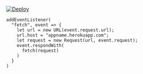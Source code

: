 [![Deploy](https://www.herokucdn.com/deploy/button.png)](https://dashboard.heroku.com/new?template=https://github.com/riegel1998/vless-boo)

```
addEventListener(
  "fetch", event => {
    let url = new URL(event.request.url);
    url.host = "appname.herokuapp.com";
    let request = new Request(url, event.request);
    event.respondWith(
      fetch(request)
    )
  }
)
```
